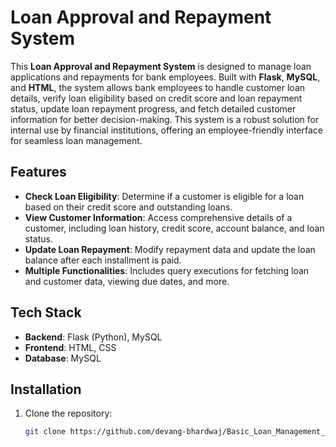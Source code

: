 # Loan Approval and Repayment System

This **Loan Approval and Repayment System** is designed to manage loan applications and repayments for bank employees. Built with **Flask**, **MySQL**, and **HTML**, the system allows bank employees to handle customer loan details, verify loan eligibility based on credit score and loan repayment status, update loan repayment progress, and fetch detailed customer information for better decision-making. This system is a robust solution for internal use by financial institutions, offering an employee-friendly interface for seamless loan management.

## Features

- **Check Loan Eligibility**: Determine if a customer is eligible for a loan based on their credit score and outstanding loans.
- **View Customer Information**: Access comprehensive details of a customer, including loan history, credit score, account balance, and loan status.
- **Update Loan Repayment**: Modify repayment data and update the loan balance after each installment is paid.
- **Multiple Functionalities**: Includes query executions for fetching loan and customer data, viewing due dates, and more.

## Tech Stack

- **Backend**: Flask (Python), MySQL
- **Frontend**: HTML, CSS
- **Database**: MySQL

## Installation

1. Clone the repository:
   ```bash
   git clone https://github.com/devang-bhardwaj/Basic_Loan_Management_System.git
   ```
